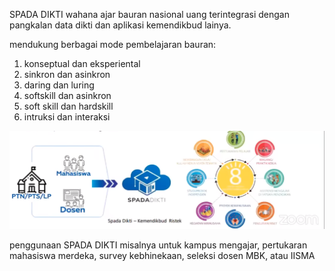 SPADA DIKTI
wahana ajar bauran nasional uang terintegrasi dengan pangkalan data dikti dan aplikasi kemendikbud lainya. 

mendukung berbagai mode pembelajaran bauran:
1. konseptual dan eksperiental
2. sinkron dan asinkron
3. daring dan luring
4. softskill dan asinkron
5. soft skill dan hardskill
6. intruksi dan interaksi

![5d1189fc951e91772cfd2480c42b2e70.png](../../../../_resources/5d1189fc951e91772cfd2480c42b2e70.png)

penggunaan SPADA DIKTI misalnya untuk kampus mengajar, pertukaran mahasiswa merdeka, survey kebhinekaan, seleksi dosen MBK, atau IISMA